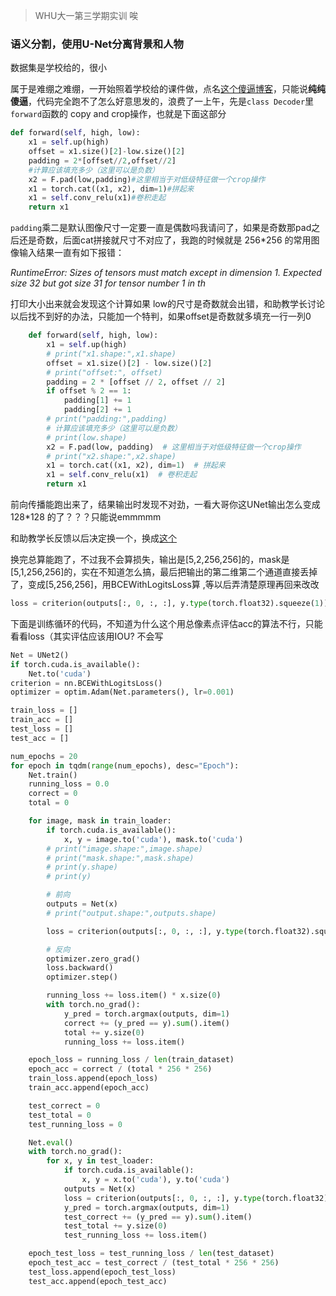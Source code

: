 > WHU大一第三学期实训
> 唉

### 语义分割，使用U-Net分离背景和人物
数据集是学校给的，很小

属于是难绷之难绷，一开始照着学校给的课件做，点名[这个傻逼博客](https://blog.csdn.net/weixin_55073640/article/details/123060574)，只能说**纯纯傻逼**，代码完全跑不了怎么好意思发的，浪费了一上午，先是`class Decoder`里`forward`函数的 copy and crop操作，也就是下面这部分

```py
def forward(self, high, low):
    x1 = self.up(high)
    offset = x1.size()[2]-low.size()[2]
    padding = 2*[offset//2,offset//2]
    #计算应该填充多少（这里可以是负数）
    x2 = F.pad(low,padding)#这里相当于对低级特征做一个crop操作
    x1 = torch.cat((x1, x2), dim=1)#拼起来
    x1 = self.conv_relu(x1)#卷积走起
    return x1
```
 `padding`乘二是默认图像尺寸一定要一直是偶数吗我请问了，如果是奇数那pad之后还是奇数，后面cat拼接就尺寸不对应了，我跑的时候就是 256*256 的常用图像输入结果一直有如下报错：
 
  *RuntimeError: Sizes of tensors must match except in dimension 1. Expected size 32 but got size 31 for tensor number 1 in th*

打印大小出来就会发现这个计算如果 low的尺寸是奇数就会出错，和助教学长讨论以后找不到好的办法，只能加一个特判，如果offset是奇数就多填充一行一列0
```py
    def forward(self, high, low):
        x1 = self.up(high)
        # print("x1.shape:",x1.shape)
        offset = x1.size()[2] - low.size()[2]
        # print("offset:", offset)
        padding = 2 * [offset // 2, offset // 2]
        if offset % 2 == 1:
            padding[1] += 1
            padding[2] += 1
        # print("padding:",padding)
        # 计算应该填充多少（这里可以是负数）
        # print(low.shape)
        x2 = F.pad(low, padding)  # 这里相当于对低级特征做一个crop操作
        # print("x2.shape:",x2.shape)
        x1 = torch.cat((x1, x2), dim=1)  # 拼起来
        x1 = self.conv_relu(x1)  # 卷积走起
        return x1
```
前向传播能跑出来了，结果输出时发现不对劲，一看大哥你这UNet输出怎么变成 128*128 的了？？？只能说emmmmm

和助教学长反馈以后决定换一个，换成[这个](https://blog.csdn.net/weixin_40293999/article/details/129648032)

换完总算能跑了，不过我不会算损失，输出是[5,2,256,256]的，mask是[5,1,256,256]的，实在不知道怎么搞，最后把输出的第二维第二个通道直接丢掉了，变成[5,256,256]，用BCEWithLogitsLoss算 ,等以后弄清楚原理再回来改改
```py
loss = criterion(outputs[:, 0, :, :], y.type(torch.float32).squeeze(1))
```
下面是训练循环的代码，不知道为什么这个用总像素点评估acc的算法不行，只能看看loss（其实评估应该用IOU? 不会写
```py
Net = UNet2()
if torch.cuda.is_available():
    Net.to('cuda')
criterion = nn.BCEWithLogitsLoss()
optimizer = optim.Adam(Net.parameters(), lr=0.001)

train_loss = []
train_acc = []
test_loss = []
test_acc = []

num_epochs = 20
for epoch in tqdm(range(num_epochs), desc="Epoch"):
    Net.train()
    running_loss = 0.0
    correct = 0
    total = 0

    for image, mask in train_loader:
        if torch.cuda.is_available():
            x, y = image.to('cuda'), mask.to('cuda')
        # print("image.shape:",image.shape)
        # print("mask.shape:",mask.shape)
        # print(y.shape)
        # print(y)

        # 前向
        outputs = Net(x)
        # print("output.shape:",outputs.shape)

        loss = criterion(outputs[:, 0, :, :], y.type(torch.float32).squeeze(1))

        # 反向
        optimizer.zero_grad()
        loss.backward()
        optimizer.step()

        running_loss += loss.item() * x.size(0)
        with torch.no_grad():
            y_pred = torch.argmax(outputs, dim=1)
            correct += (y_pred == y).sum().item()
            total += y.size(0)
            running_loss += loss.item()

    epoch_loss = running_loss / len(train_dataset)
    epoch_acc = correct / (total * 256 * 256)
    train_loss.append(epoch_loss)
    train_acc.append(epoch_acc)

    test_correct = 0
    test_total = 0
    test_running_loss = 0

    Net.eval()
    with torch.no_grad():
        for x, y in test_loader:
            if torch.cuda.is_available():
                x, y = x.to('cuda'), y.to('cuda')
            outputs = Net(x)
            loss = criterion(outputs[:, 0, :, :], y.type(torch.float32).squeeze(1))
            y_pred = torch.argmax(outputs, dim=1)
            test_correct += (y_pred == y).sum().item()
            test_total += y.size(0)
            test_running_loss += loss.item()

    epoch_test_loss = test_running_loss / len(test_dataset)
    epoch_test_acc = test_correct / (test_total * 256 * 256)
    test_loss.append(epoch_test_loss)
    test_acc.append(epoch_test_acc)
```
